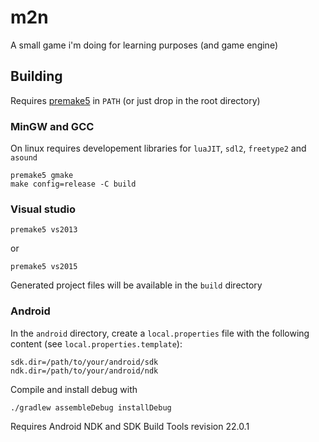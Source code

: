 # m2n
A small game i'm doing for learning purposes (and game engine)

## Building

Requires [premake5](https://premake.github.io/download.html) in `PATH` (or just drop in the root directory)

### MinGW and GCC
On linux requires developement libraries for `luaJIT`, `sdl2`, `freetype2` and `asound`

    premake5 gmake
    make config=release -C build

### Visual studio

    premake5 vs2013

or

    premake5 vs2015

Generated project files will be available in the `build` directory

### Android
In the `android` directory, create a `local.properties` file with the following content (see `local.properties.template`):

    sdk.dir=/path/to/your/android/sdk
    ndk.dir=/path/to/your/android/ndk

Compile and install debug with

    ./gradlew assembleDebug installDebug

Requires Android NDK and SDK Build Tools revision 22.0.1
